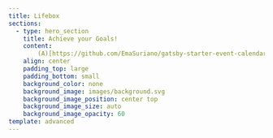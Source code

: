 ```yaml
---
title: Lifebox
sections:
  - type: hero_section
    title: Achieve your Goals!
    content:
        (A)[https://github.com/EmaSuriano/gatsby-starter-event-calendar]
    align: center
    padding_top: large
    padding_bottom: small
    background_color: none
    background_image: images/background.svg
    background_image_position: center top
    background_image_size: auto
    background_image_opacity: 60
template: advanced
---
```

